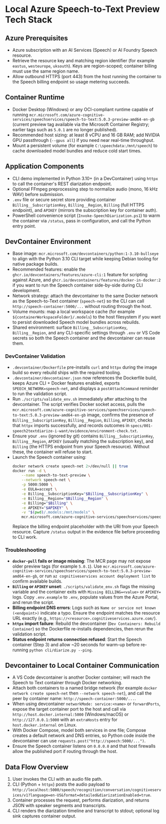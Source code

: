 # Local Azure Speech-to-Text Preview Tech Stack

## Azure Prerequisites
- Azure subscription with an AI Services (Speech) or AI Foundry Speech resource.
- Retrieve the resource key and matching region identifier (for example `eastus`, `westeurope`, `uksouth`). Keys are region-scoped; container billing must use the same region name.
- Allow outbound HTTPS (port 443) from the host running the container to the Speech billing endpoint so usage metering succeeds.

## Container Runtime
- Docker Desktop (Windows) or any OCI-compliant runtime capable of running `mcr.microsoft.com/azure-cognitive-services/speechservices/speech-to-text:5.0.3-preview-amd64-en-gb` (current preview tag available via the Microsoft Container Registry; earlier tags such as `5.0.1` are no longer published).
- Recommended host sizing: at least 8 vCPU and 16 GB RAM; add NVIDIA GPU passthrough (`--gpus all`) if you need near real-time throughput.
- Mount a persistent volume (for example `C:\speechdata:/mnt/speech`) to cache downloaded model bundles and reduce cold start times.

## Application Components
- CLI demo implemented in Python 3.10+ (in a DevContainer) using `httpx` to call the container's REST diarization endpoint.
- Optional FFmpeg preprocessing step to normalize audio (mono, 16 kHz WAV) before submission.
- `.env` file or secure secret store providing container `Billing__SubscriptionKey`, `Billing__Region`, `Billing` (full HTTPS endpoint), and `APIKEY` (mirrors the subscription key for container auth).
- PowerShell convenience script (`Invoke-SpeechDiarization.ps1`) to warm the container via `/status`, pass in configuration, and call the Python entry point.

## DevContainer Environment
- Base image: `mcr.microsoft.com/devcontainers/python:1-3.10-bullseye` to align with the Python 3.10 CLI target while keeping Debian tooling for native package builds.
- Recommended features: enable the `ghcr.io/devcontainers/features/azure-cli:1` feature for scripting against Azure, and `ghcr.io/devcontainers/features/docker-in-docker:2` if you want to run the Speech container side-by-side during CLI development.
- Network strategy: attach the devcontainer to the same Docker network as the Speech-to-Text container (`speech-net`) so the CLI can call `http://speech-container:5000/...` without routing through the host.
- Volume mounts: map a local workspace cache (for example `${containerWorkspaceFolder}/.models`) to the host filesystem if you want to persist downloaded Speech model bundles across rebuilds.
- Shared environment: surface `Billing__SubscriptionKey`, `Billing__Region`, and any CLI-specific settings through `.env` or VS Code secrets so both the Speech container and the devcontainer can reuse them.

### DevContainer Validation
- `.devcontainer/Dockerfile` pre-installs `curl` and `httpx` during the image build so every rebuild ships with the required tooling.
- `.devcontainer/devcontainer.json` now references the Dockerfile build, keeps Azure CLI + Docker features enabled, exports `SPEECH_NETWORK=speech-net`, and displays a `postAttachCommand` reminder to run the validation script.
- Run `./scripts/validate_env.sh` immediately after attaching to the devcontainer. The script verifies Docker socket access, pulls the `mcr.microsoft.com/azure-cognitive-services/speechservices/speech-to-text:5.0.3-preview-amd64-en-gb` image, confirms the presence of `Billing__SubscriptionKey`, `Billing__Region`, `Billing`, `APIKEY`, checks that `httpx` imports successfully, and records outcomes in `specs/001-speech2textdiarize-i-want/evidence/environment-check.txt`.
- Ensure your `.env` (ignored by git) contains `Billing__SubscriptionKey`, `Billing__Region`, `APIKEY` (usually matching the subscription key), and `Billing` (the HTTPS endpoint from your Speech resource). Without these, the container will refuse to start.
- Launch the Speech container using:
	```bash
	docker network create speech-net 2>/dev/null || true
	docker run -d \
		--name speech-to-text-preview \
		--network speech-net \
		-p 5000:5000 \
		-e EULA=accept \
		-e Billing__SubscriptionKey="$Billing__SubscriptionKey" \
		-e Billing__Region="$Billing__Region" \
		-e Billing="$Billing" \
		-e APIKEY="$APIKEY" \
		-v "$(pwd)/.models:/mnt/models" \
		mcr.microsoft.com/azure-cognitive-services/speechservices/speech-to-text:5.0.3-preview-amd64-en-gb
	```
	Replace the billing endpoint placeholder with the URI from your Speech resource. Capture `/status` output in the evidence file before proceeding to CLI work.

### Troubleshooting
- **`docker-pull` fails or image missing**: The MCR page may not expose older preview tags (for example `5.0.1`). Use `mcr.microsoft.com/azure-cognitive-services/speechservices/speech-to-text:5.0.3-preview-amd64-en-gb`, or run `az cognitiveservices account deployment list` to confirm available builds.
- **`Billing` or `APIKEY` unset**: `./scripts/validate_env.sh` flags the missing variable and the container exits with `Missing BILLING=<value>` or `APIKEY=` logs. Copy `.env.example` to `.env`, populate values from the Azure Portal, and rerun the script.
- **Billing endpoint DNS errors**: Logs such as `Name or service not known (<endpoint>)` indicate a typo. Ensure the endpoint matches the resource URL exactly (e.g., `https://<resource>.cognitiveservices.azure.com/`).
- **`httpx` import failure**: Rebuild the devcontainer (`Dev Containers: Rebuild Container`) so the Dockerfile re-installs dependencies, then rerun the validation script.
- **Status endpoint returns connection refused**: Start the Speech container (Step 3) and allow ~20 seconds for warm-up before re-running `python cli/diarize.py --ping`.


## Devcontainer to Local Container Communication
- A VS Code devcontainer is another Docker container; will reach the Speech to Text container through Docker networking.
- Attach both containers to a named bridge network (for example `docker network create speech-net` then `--network speech-net`), and call the peer by container name: `http://speech-container:5000/...`.
- When using devcontainer `networkMode: service:<name>` or `forwardPorts`, expose the target container port to the host and call via `http://host.docker.internal:5000` (Windows/macOS) or `http://127.0.0.1:5000` with an `extraHosts` entry for `host.docker.internal` on Linux.
- With Docker Compose, model both services in one file; Compose creates a default network and DNS entries, so Python code inside the devcontainer can use `requests.post("http://speech:5000/...")`.
- Ensure the Speech container listens on `0.0.0.0` and that host firewalls allow the published port if routing through the host.


## Data Flow Overview
1. User invokes the CLI with an audio file path.
2. CLI (Python + `httpx`) posts the audio payload to `http://localhost:5000/speech/recognition/conversation/cognitiveservices/v1?language=en-US&format=detailed&diarizationEnabled=true`.
3. Container processes the request, performs diarization, and returns JSON with speaker segments and transcripts.
4. CLI renders the diarization timeline and transcript to stdout; optional log sink captures container output.


